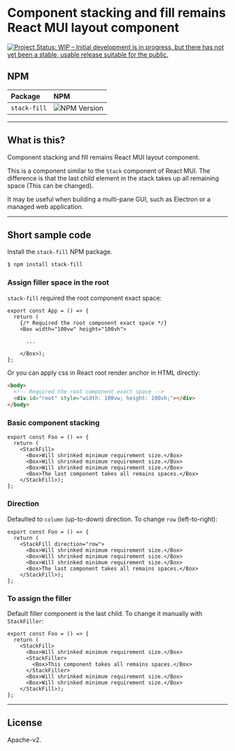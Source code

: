 # Component stacking and fill remains React MUI layout component

[![Project Status: WIP – Initial development is in progress, but there has not yet been a stable, usable release suitable for the public.](https://www.repostatus.org/badges/latest/wip.svg)](https://www.repostatus.org/#wip)

## NPM

|Package|NPM|
|:----|:----|
|`stack-fill`|![NPM Version](https://img.shields.io/npm/v/stack-fill)|

---

## What is this?

Component stacking and fill remains React MUI layout component.

This is a component similar to the `Stack` component of React MUI. The difference is that the last child element in the stack takes up all remaining space (This can be changed).

It may be useful when building a multi-pane GUI, such as Electron or a managed web application.


----

## Short sample code

Install the `stack-fill` NPM package.

```bash
$ npm install stack-fill
```

### Assign filler space in the root

`stack-fill` required the root component exact space:

```tsx
export const App = () => {
  return (
    {/* Required the root component exact space */}
    <Box width="100vw" height="100vh">

      ...

    </Box>);
};
```

Or you can apply css in React root render anchor in HTML directly:

```html
<body>
  <!-- Required the root component exact space -->
  <div id="root" style="width: 100vw; height: 100vh;"></div>
</body>
```

### Basic component stacking

```tsx
export const Foo = () => {
  return (
    <StackFill>
      <Box>Will shrinked minimum requirement size.</Box>
      <Box>Will shrinked minimum requirement size.</Box>
      <Box>Will shrinked minimum requirement size.</Box>
      <Box>The last component takes all remains spaces.</Box>
    </StackFill>);
};
```

### Direction

Defaulted to `column` (up-to-down) direction.
To change `row` (left-to-right):

```tsx
export const Foo = () => {
  return (
    <StackFill direction="row">
      <Box>Will shrinked minimum requirement size.</Box>
      <Box>Will shrinked minimum requirement size.</Box>
      <Box>Will shrinked minimum requirement size.</Box>
      <Box>The last component takes all remains spaces.</Box>
    </StackFill>);
};
```

### To assign the filler

Default filler component is the last child.
To change it manually with `StackFiller`:

```tsx
export const Foo = () => {
  return (
    <StackFill>
      <Box>Will shrinked minimum requirement size.</Box>
      <StackFiller>
        <Box>This component takes all remains spaces.</Box>
      </StackFiller>
      <Box>Will shrinked minimum requirement size.</Box>
      <Box>Will shrinked minimum requirement size.</Box>
    </StackFill>);
};
```

----

## License

Apache-v2.
